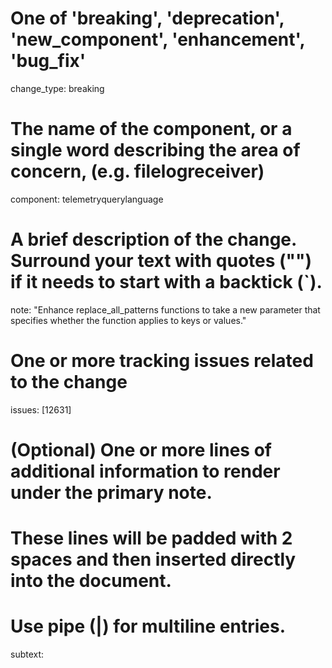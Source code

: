 # One of 'breaking', 'deprecation', 'new_component', 'enhancement', 'bug_fix'
change_type: breaking

# The name of the component, or a single word describing the area of concern, (e.g. filelogreceiver)
component: telemetryquerylanguage 

# A brief description of the change.  Surround your text with quotes ("") if it needs to start with a backtick (`).
note: "Enhance replace_all_patterns functions to take a new parameter that specifies whether the function applies to keys or values."

# One or more tracking issues related to the change
issues: [12631]

# (Optional) One or more lines of additional information to render under the primary note.
# These lines will be padded with 2 spaces and then inserted directly into the document.
# Use pipe (|) for multiline entries.
subtext:
